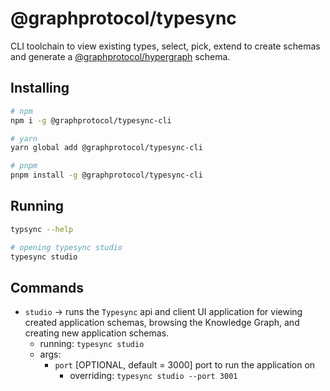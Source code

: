 # @graphprotocol/typesync

CLI toolchain to view existing types, select, pick, extend to create schemas and generate a [@graphprotocol/hypergraph](https://github.com/graphprotocol/hypergraph/tree/main/packages/hypergraph) schema.

## Installing

```bash
# npm
npm i -g @graphprotocol/typesync-cli

# yarn
yarn global add @graphprotocol/typesync-cli

# pnpm
pnpm install -g @graphprotocol/typesync-cli
```

## Running

```bash
typsync --help

# opening typesync studio
typesync studio
```

## Commands

- `studio` -> runs the `Typesync` api and client UI application for viewing created application schemas, browsing the Knowledge Graph, and creating new application schemas.
  - running: `typesync studio`
  - args:
    - `port` [OPTIONAL, default = 3000] port to run the application on
      - overriding: `typesync studio --port 3001`